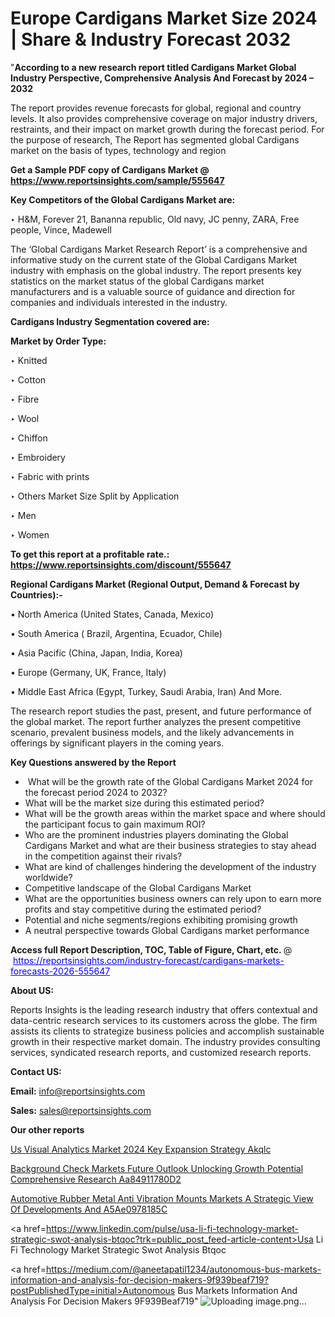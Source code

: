 # Europe Cardigans Market Size 2024 | Share & Industry Forecast 2032

"<strong>According to a new research report titled Cardigans Market Global Industry Perspective, Comprehensive Analysis And Forecast by 2024 – 2032</strong>

The report provides revenue forecasts for global, regional and country levels. It also provides comprehensive coverage on major industry drivers, restraints, and their impact on market growth during the forecast period. For the purpose of research, The Report has segmented global Cardigans market on the basis of types, technology and region

<strong>Get a Sample PDF copy of Cardigans Market </strong><strong>@<a href=https://www.reportsinsights.com/sample/555647 style=color:#0000ff;> https://www.reportsinsights.com/sample/555647</a></strong></font>

<strong>Key Competitors of the Global Cardigans Market are:</strong>

‣ H&M, Forever 21, Bananna republic, Old navy, JC penny, ZARA, Free people, Vince, Madewell

The ‘Global Cardigans Market Research Report’ is a comprehensive and informative study on the current state of the Global Cardigans Market industry with emphasis on the global industry. The report presents key statistics on the market status of the global Cardigans market manufacturers and is a valuable source of guidance and direction for companies and individuals interested in the industry.

<strong>Cardigans Industry Segmentation covered are:</strong>

<strong>Market by Order Type: </strong>


‣ Knitted

‣ Cotton

‣ Fibre

‣ Wool

‣ Chiffon

‣ Embroidery

‣ Fabric with prints

‣ Others
Market Size Split by Application

‣ Men

‣ Women

<strong>To get this report at a profitable rate.: <a href=https://www.reportsinsights.com/discount/555647 style=color:#0000ff;>https://www.reportsinsights.com/discount/555647</a></strong></font>

<strong>Regional Cardigans Market (Regional Output, Demand &amp; Forecast by Countries):-</strong>

• North America (United States, Canada, Mexico)

• South America ( Brazil, Argentina, Ecuador, Chile)

• Asia Pacific (China, Japan, India, Korea)

• Europe (Germany, UK, France, Italy)

• Middle East Africa (Egypt, Turkey, Saudi Arabia, Iran) And More.

The research report studies the past, present, and future performance of the global market. The report further analyzes the present competitive scenario, prevalent business models, and the likely advancements in offerings by significant players in the coming years.

<strong>Key Questions answered by the Report</strong>
<ul>
  <li> What will be the growth rate of the Global Cardigans Market 2024 for the forecast period 2024 to 2032?</li>
  <li>What will be the market size during this estimated period?</li>
  <li>What will be the growth areas within the market space and where should the participant focus to gain maximum ROI?</li>
  <li>Who are the prominent industries players dominating the Global Cardigans Market and what are their business strategies to stay ahead in the competition against their rivals?</li>
  <li>What are kind of challenges hindering the development of the industry worldwide?</li>
  <li>Competitive landscape of the Global Cardigans Market</li>
  <li>What are the opportunities business owners can rely upon to earn more profits and stay competitive during the estimated period?</li>
  <li>Potential and niche segments/regions exhibiting promising growth</li>
  <li>A neutral perspective towards Global Cardigans market performance</li>
</ul>
<strong>Access full Report Description, TOC, Table of Figure, Chart, etc. </strong>@  <a href=https://reportsinsights.com/industry-forecast/cardigans-markets-forecasts-2026-555647 style=color:#0000ff;>https://reportsinsights.com/industry-forecast/cardigans-markets-forecasts-2026-555647</a></font>

<strong><strong>About US</strong>:</strong>

Reports Insights is the leading research industry that offers contextual and data-centric research services to its customers across the globe. The firm assists its clients to strategize business policies and accomplish sustainable growth in their respective market domain. The industry provides consulting services, syndicated research reports, and customized research reports.

<strong>Contact US:</strong>

<p class=""""><b>Email:</b> <a href=mailto:info@reportsinsights.com>info@reportsinsights.com</a></p>
<p class=""""><b>Sales:</b> <a href=mailto:sales@reportsinsights.com>sales@reportsinsights.com</a></p>

<strong>Our other reports</strong>

<a href=https://www.linkedin.com/pulse/us-visual-analytics-market-2024-key-expansion-strategy-akqlc/>Us Visual Analytics Market 2024 Key Expansion Strategy Akqlc</a>

<a href=https://medium.com/@gd336335/background-check-markets-future-outlook-unlocking-growth-potential-comprehensive-research-aa84911780d2>Background Check Markets Future Outlook Unlocking Growth Potential Comprehensive Research Aa84911780D2</a>

<a href=https://medium.com/@d7298290/automotive-rubber-metal-anti-vibration-mounts-markets-a-strategic-view-of-developments-and-a5ae0978185c>Automotive Rubber Metal Anti Vibration Mounts Markets A Strategic View Of Developments And A5Ae0978185C</a>

<a href=https://www.linkedin.com/pulse/usa-li-fi-technology-market-strategic-swot-analysis-btqoc?trk=public_post_feed-article-content>Usa Li Fi Technology Market Strategic Swot Analysis Btqoc</a>

<a href=https://medium.com/@aneetapatil1234/autonomous-bus-markets-information-and-analysis-for-decision-makers-9f939beaf719?postPublishedType=initial>Autonomous Bus Markets Information And Analysis For Decision Makers 9F939Beaf719</a>"
![Uploading image.png…]()

